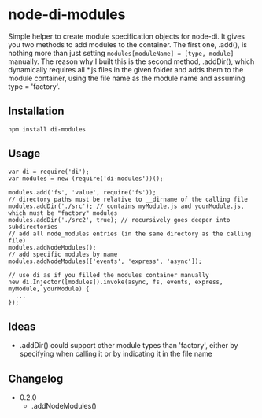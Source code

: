 node-di-modules
===============

Simple helper to create module specification objects for node-di.
It gives you two methods to add modules to the container. The first one, .add(), is nothing more than
just setting `modules[moduleName] = [type, module]` manually. The reason why I built this is the second
method, .addDir(), which dynamically requires all \*.js files in the given folder and adds them to the
module container, using the file name as the module name and assuming type = 'factory'.


Installation
------------

`npm install di-modules`


Usage
-----

    var di = require('di');
    var modules = new (require('di-modules'))();

    modules.add('fs', 'value', require('fs'));
    // directory paths must be relative to __dirname of the calling file
    modules.addDir('./src'); // contains myModule.js and yourModule.js, which must be "factory" modules
    modules.addDir('./src2', true); // recursively goes deeper into subdirectories
    // add all node_modules entries (in the same directory as the calling file)
    modules.addNodeModules();
    // add specific modules by name
    modules.addNodeModules(['events', 'express', 'async']);

    // use di as if you filled the modules container manually
    new di.Injector([modules]).invoke(async, fs, events, express, myModule, yourModule) {
      ...
    });

Ideas
-----

* .addDir() could support other module types than 'factory', either by specifying when calling it
or by indicating it in the file name

Changelog
---------

* 0.2.0
  * .addNodeModules()
